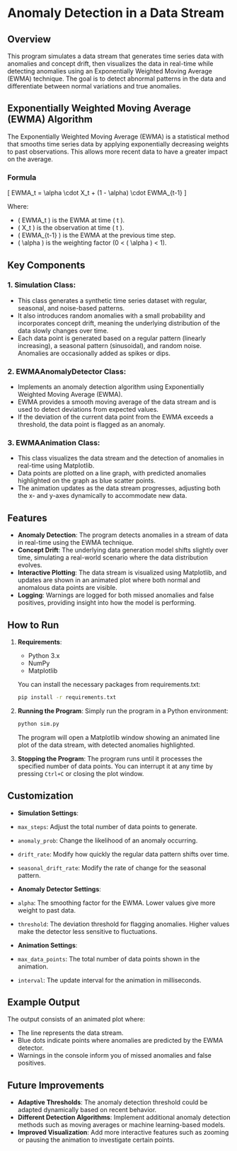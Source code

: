 # Anomaly Detection in a Data Stream

## Overview
This program simulates a data stream that generates time series data with anomalies and concept drift, then visualizes the data in real-time while detecting anomalies using an Exponentially Weighted Moving Average (EWMA) technique. The goal is to detect abnormal patterns in the data and differentiate between normal variations and true anomalies.


## Exponentially Weighted Moving Average (EWMA) Algorithm

The Exponentially Weighted Moving Average (EWMA) is a statistical method that smooths time series data by applying exponentially decreasing weights to past observations. This allows more recent data to have a greater impact on the average.

### Formula

\[
EWMA_t = \alpha \cdot X_t + (1 - \alpha) \cdot EWMA_{t-1}
\]

Where:
- \( EWMA_t \) is the EWMA at time \( t \).
- \( X_t \) is the observation at time \( t \).
- \( EWMA_{t-1} \) is the EWMA at the previous time step.
- \( \alpha \) is the weighting factor (0 < \( \alpha \) < 1).


## Key Components

### 1. **Simulation Class**:
   - This class generates a synthetic time series dataset with regular, seasonal, and noise-based patterns. 
   - It also introduces random anomalies with a small probability and incorporates concept drift, meaning the underlying distribution of the data slowly changes over time.
   - Each data point is generated based on a regular pattern (linearly increasing), a seasonal pattern (sinusoidal), and random noise. Anomalies are occasionally added as spikes or dips.

### 2. **EWMAAnomalyDetector Class**:
   - Implements an anomaly detection algorithm using Exponentially Weighted Moving Average (EWMA).
   - EWMA provides a smooth moving average of the data stream and is used to detect deviations from expected values.
   - If the deviation of the current data point from the EWMA exceeds a threshold, the data point is flagged as an anomaly.

### 3. **EWMAAnimation Class**:
   - This class visualizes the data stream and the detection of anomalies in real-time using Matplotlib.
   - Data points are plotted on a line graph, with predicted anomalies highlighted on the graph as blue scatter points.
   - The animation updates as the data stream progresses, adjusting both the x- and y-axes dynamically to accommodate new data.

## Features
- **Anomaly Detection**: The program detects anomalies in a stream of data in real-time using the EWMA technique.
- **Concept Drift**: The underlying data generation model shifts slightly over time, simulating a real-world scenario where the data distribution evolves.
- **Interactive Plotting**: The data stream is visualized using Matplotlib, and updates are shown in an animated plot where both normal and anomalous data points are visible.
- **Logging**: Warnings are logged for both missed anomalies and false positives, providing insight into how the model is performing.

## How to Run

1. **Requirements**:
   - Python 3.x
   - NumPy
   - Matplotlib

   You can install the necessary packages from requirements.txt:
   ```bash
   pip install -r requirements.txt
   ```

2. **Running the Program**:
    Simply run the program in a Python environment:

    ```bash
    python sim.py
    ```

    The program will open a Matplotlib window showing an animated line plot of the data stream, with detected anomalies highlighted.

3. **Stopping the Program**:
    The program runs until it processes the specified number of data points. You can interrupt it at any time by pressing `Ctrl+C` or closing the plot window.

## Customization

- **Simulation Settings**:
- `max_steps`: Adjust the total number of data points to generate.
- `anomaly_prob`: Change the likelihood of an anomaly occurring.
- `drift_rate`: Modify how quickly the regular data pattern shifts over time.
- `seasonal_drift_rate`: Modify the rate of change for the seasonal pattern.

- **Anomaly Detector Settings**:
- `alpha`: The smoothing factor for the EWMA. Lower values give more weight to past data.
- `threshold`: The deviation threshold for flagging anomalies. Higher values make the detector less sensitive to fluctuations.

- **Animation Settings**:
- `max_data_points`: The total number of data points shown in the animation.
- `interval`: The update interval for the animation in milliseconds.

## Example Output
The output consists of an animated plot where:
- The line represents the data stream.
- Blue dots indicate points where anomalies are predicted by the EWMA detector.
- Warnings in the console inform you of missed anomalies and false positives.

## Future Improvements
- **Adaptive Thresholds**: The anomaly detection threshold could be adapted dynamically based on recent behavior.
- **Different Detection Algorithms**: Implement additional anomaly detection methods such as moving averages or machine learning-based models.
- **Improved Visualization**: Add more interactive features such as zooming or pausing the animation to investigate certain points.

